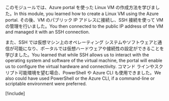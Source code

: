 <span data-ttu-id="253e3-101">このモジュールでは、Azure portal を使った Linux VM の作成方法を学びました。</span><span class="sxs-lookup"><span data-stu-id="253e3-101">In this module, you learned how to create a Linux VM using the Azure portal.</span></span> <span data-ttu-id="253e3-102">その後、VM のパブリック IP アドレスに接続し、SSH 接続を使って VM の管理を行いました。</span><span class="sxs-lookup"><span data-stu-id="253e3-102">You then connected to the public IP address of the VM and managed it with an SSH connection.</span></span> 

<span data-ttu-id="253e3-103">また、SSH では仮想マシン上のオペレーティング システムやソフトウェアと通信が可能になり、ポータルでは仮想ハードウェアや接続性の設定ができることを学びました。</span><span class="sxs-lookup"><span data-stu-id="253e3-103">You learned that while SSH allows us to interact with the operating system and software of the virtual machine, the portal will enable us to configure the virtual hardware and connectivity.</span></span> <span data-ttu-id="253e3-104">コマンド ラインやスクリプト可能環境を望む場合、PowerShell や Azure CLI も使用できました。</span><span class="sxs-lookup"><span data-stu-id="253e3-104">We also could have used PowerShell or the Azure CLI, if a command-line or scriptable environment were preferred.</span></span>

<!-- Cleanup sandbox -->
[!include[](../../../includes/azure-sandbox-cleanup.md)]
